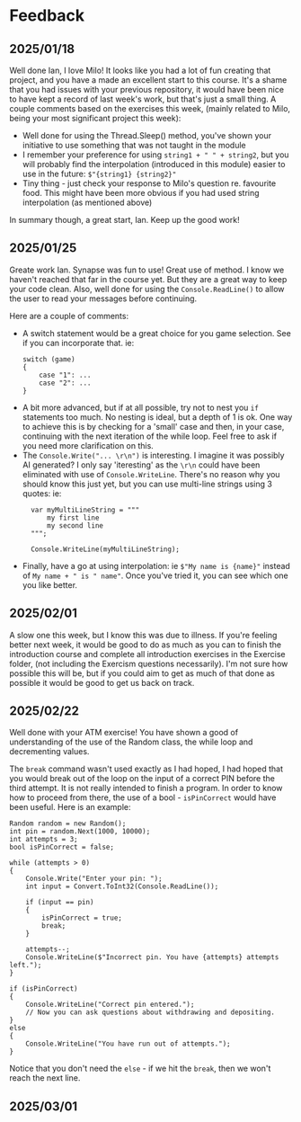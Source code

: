 # Feedback

## 2025/01/18
Well done Ian, I love Milo! It looks like you had a lot of fun creating that project, and you have a made an excellent start to this course. It's a shame that you had issues with your previous repository, it would have been nice to have kept a record of last week's work, but that's just a small thing. A couple comments based on the exercises this week, (mainly related to Milo, being your most significant project this week):

- Well done for using the Thread.Sleep() method, you've shown your initiative to use something that was not taught in the module
- I remember your preference for using `string1 + " " + string2`, but you will probably find the interpolation (introduced in this module) easier to use in the future: `$"{string1} {string2}"`
- Tiny thing - just check your response to Milo's question re. favourite food. This might have been more obvious if you had used string interpolation (as mentioned above)

In summary though, a great start, Ian. Keep up the good work!

## 2025/01/25
Greate work Ian. Synapse was fun to use! 
Great use of method. I know we haven't reached that far in the course yet. But they are a great way to keep your code clean.
Also, well done for using the `Console.ReadLine()` to allow the user to read your messages before continuing.

Here are a couple of comments:

- A switch statement would be a great choice for you game selection. See if you can incorporate that. ie: 
	```
	switch (game) 
	{ 
		case "1": ... 
		case "2": ... 
	}
	```
- A bit more advanced, but if at all possible, try not to nest you `if` statements too much. No nesting is ideal, but a depth of 1 is ok. One way to achieve this is by checking for a 'small' case and then, in your case, continuing with the next iteration of the while loop. Feel free to ask if you need more clarification on this.
- The `Console.Write("... \r\n")` is interesting. I imagine it was possibly AI generated? I only say 'iteresting' as the `\r\n` could have been eliminated with use of `Console.WriteLine`. There's no reason why you should know this just yet, but you can use multi-line strings using 3 quotes: ie:
  ```
	var myMultiLineString = """
		my first line
		my second line
	""";
	
	Console.WriteLine(myMultiLineString);
  ```
- Finally, have a go at using interpolation: ie `$"My name is {name}"` instead of `My name + " is " name"`. Once you've tried it, you can see which one you like better.

## 2025/02/01
A slow one this week, but I know this was due to illness. If you're feeling better next week, it would be good to do as much as you can to finish the introduction course and complete all introduction exercises in the Exercise folder, (not including the Exercism questions necessarily). I'm not sure how possible this will be, but if you could aim to get as much of that done as possible it would be good to get us back on track.

## 2025/02/22
Well done with your ATM exercise! You have shown a good of understanding of the use of the Random class, the while loop and decrementing values.

The `break` command wasn't used exactly as I had hoped, I had hoped that you would break out of the loop on the input of a correct PIN before the third attempt. It is not really intended to finish a program. In order to know how to proceed from there, the use of a bool - `isPinCorrect` would have been useful. Here is an example:

```
Random random = new Random();
int pin = random.Next(1000, 10000);
int attempts = 3;
bool isPinCorrect = false;

while (attempts > 0)
{
	Console.Write("Enter your pin: ");
	int input = Convert.ToInt32(Console.ReadLine());

	if (input == pin)
	{
		isPinCorrect = true;
		break;
	}

	attempts--;
	Console.WriteLine($"Incorrect pin. You have {attempts} attempts left.");
}

if (isPinCorrect)
{
	Console.WriteLine("Correct pin entered.");
	// Now you can ask questions about withdrawing and depositing.
}
else
{
	Console.WriteLine("You have run out of attempts.");
}
```

Notice that you don't need the `else` - if we hit the `break`, then we won't reach the next line.

## 2025/03/01
